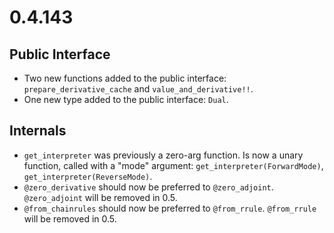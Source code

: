 # 0.4.143

## Public Interface
- Two new functions added to the public interface: `prepare_derivative_cache` and `value_and_derivative!!`.
- One new type added to the public interface: `Dual`.

## Internals
- `get_interpreter` was previously a zero-arg function. Is now a unary function, called with a "mode" argument: `get_interpreter(ForwardMode)`, `get_interpreter(ReverseMode)`.
- `@zero_derivative` should now be preferred to `@zero_adjoint`. `@zero_adjoint` will be removed in 0.5.
- `@from_chainrules` should now be preferred to `@from_rrule`. `@from_rrule` will be removed in 0.5.
